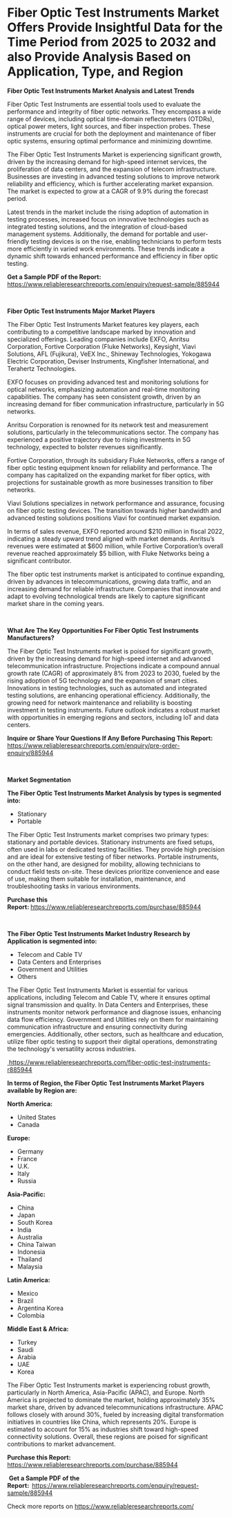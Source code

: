 <p><h1>Fiber Optic Test Instruments Market Offers Provide Insightful Data for the Time Period from 2025 to 2032 and also Provide Analysis Based on Application, Type, and Region</h1></p><p><strong>Fiber Optic Test Instruments Market Analysis and Latest Trends</strong></p>
<p><p>Fiber Optic Test Instruments are essential tools used to evaluate the performance and integrity of fiber optic networks. They encompass a wide range of devices, including optical time-domain reflectometers (OTDRs), optical power meters, light sources, and fiber inspection probes. These instruments are crucial for both the deployment and maintenance of fiber optic systems, ensuring optimal performance and minimizing downtime.</p><p>The Fiber Optic Test Instruments Market is experiencing significant growth, driven by the increasing demand for high-speed internet services, the proliferation of data centers, and the expansion of telecom infrastructure. Businesses are investing in advanced testing solutions to improve network reliability and efficiency, which is further accelerating market expansion. The market is expected to grow at a CAGR of 9.9% during the forecast period. </p><p>Latest trends in the market include the rising adoption of automation in testing processes, increased focus on innovative technologies such as integrated testing solutions, and the integration of cloud-based management systems. Additionally, the demand for portable and user-friendly testing devices is on the rise, enabling technicians to perform tests more efficiently in varied work environments. These trends indicate a dynamic shift towards enhanced performance and efficiency in fiber optic testing.</p></p>
<p><strong>Get a Sample PDF of the Report:&nbsp;</strong> <a href="https://www.reliableresearchreports.com/enquiry/request-sample/885944?utm_campaign=3093&utm_medium=2&utm_source=Github&utm_content=ia&utm_term=06042025&utm_id=fiber-optic-test-instruments">https://www.reliableresearchreports.com/enquiry/request-sample/885944</a></p>
<p>&nbsp;</p>
<p><strong>Fiber Optic Test Instruments Major Market Players</strong></p>
<p><p>The Fiber Optic Test Instruments Market features key players, each contributing to a competitive landscape marked by innovation and specialized offerings. Leading companies include EXFO, Anritsu Corporation, Fortive Corporation (Fluke Networks), Keysight, Viavi Solutions, AFL (Fujikura), VeEX Inc., Shineway Technologies, Yokogawa Electric Corporation, Deviser Instruments, Kingfisher International, and Terahertz Technologies.</p><p>EXFO focuses on providing advanced test and monitoring solutions for optical networks, emphasizing automation and real-time monitoring capabilities. The company has seen consistent growth, driven by an increasing demand for fiber communication infrastructure, particularly in 5G networks. </p><p>Anritsu Corporation is renowned for its network test and measurement solutions, particularly in the telecommunications sector. The company has experienced a positive trajectory due to rising investments in 5G technology, expected to bolster revenues significantly.</p><p>Fortive Corporation, through its subsidiary Fluke Networks, offers a range of fiber optic testing equipment known for reliability and performance. The company has capitalized on the expanding market for fiber optics, with projections for sustainable growth as more businesses transition to fiber networks.</p><p>Viavi Solutions specializes in network performance and assurance, focusing on fiber optic testing devices. The transition towards higher bandwidth and advanced testing solutions positions Viavi for continued market expansion.</p><p>In terms of sales revenue, EXFO reported around $210 million in fiscal 2022, indicating a steady upward trend aligned with market demands. Anritsu’s revenues were estimated at $600 million, while Fortive Corporation’s overall revenue reached approximately $5 billion, with Fluke Networks being a significant contributor.</p><p>The fiber optic test instruments market is anticipated to continue expanding, driven by advances in telecommunications, growing data traffic, and an increasing demand for reliable infrastructure. Companies that innovate and adapt to evolving technological trends are likely to capture significant market share in the coming years.</p></p>
<p>&nbsp;</p>
<p><strong>What Are The Key Opportunities For Fiber Optic Test Instruments Manufacturers?</strong></p>
<p><p>The Fiber Optic Test Instruments market is poised for significant growth, driven by the increasing demand for high-speed internet and advanced telecommunication infrastructure. Projections indicate a compound annual growth rate (CAGR) of approximately 8% from 2023 to 2030, fueled by the rising adoption of 5G technology and the expansion of smart cities. Innovations in testing technologies, such as automated and integrated testing solutions, are enhancing operational efficiency. Additionally, the growing need for network maintenance and reliability is boosting investment in testing instruments. Future outlook indicates a robust market with opportunities in emerging regions and sectors, including IoT and data centers.</p></p>
<p><strong>Inquire or Share Your Questions If Any Before Purchasing This Report:</strong> <a href="https://www.reliableresearchreports.com/enquiry/pre-order-enquiry/885944?utm_campaign=3093&utm_medium=2&utm_source=Github&utm_content=ia&utm_term=06042025&utm_id=fiber-optic-test-instruments">https://www.reliableresearchreports.com/enquiry/pre-order-enquiry/885944</a></p>
<p>&nbsp;</p>
<p><strong>Market Segmentation</strong></p>
<p><strong>The Fiber Optic Test Instruments Market Analysis by types is segmented into:</strong></p>
<p><ul><li>Stationary</li><li>Portable</li></ul></p>
<p><p>The Fiber Optic Test Instruments market comprises two primary types: stationary and portable devices. Stationary instruments are fixed setups, often used in labs or dedicated testing facilities. They provide high precision and are ideal for extensive testing of fiber networks. Portable instruments, on the other hand, are designed for mobility, allowing technicians to conduct field tests on-site. These devices prioritize convenience and ease of use, making them suitable for installation, maintenance, and troubleshooting tasks in various environments.</p></p>
<p><strong>Purchase this Report:&nbsp;</strong><a href="https://www.reliableresearchreports.com/purchase/885944?utm_campaign=3093&utm_medium=2&utm_source=Github&utm_content=ia&utm_term=06042025&utm_id=fiber-optic-test-instruments">https://www.reliableresearchreports.com/purchase/885944</a></p>
<p>&nbsp;</p>
<p><strong>The Fiber Optic Test Instruments Market Industry Research by Application is segmented into:</strong></p>
<p><ul><li>Telecom and Cable TV</li><li>Data Centers and Enterprises</li><li>Government and Utilities</li><li>Others</li></ul></p>
<p><p>The Fiber Optic Test Instruments Market is essential for various applications, including Telecom and Cable TV, where it ensures optimal signal transmission and quality. In Data Centers and Enterprises, these instruments monitor network performance and diagnose issues, enhancing data flow efficiency. Government and Utilities rely on them for maintaining communication infrastructure and ensuring connectivity during emergencies. Additionally, other sectors, such as healthcare and education, utilize fiber optic testing to support their digital operations, demonstrating the technology's versatility across industries.</p></p>
<p><a href="https://www.reliableresearchreports.com/fiber-optic-test-instruments-r885944?utm_campaign=3093&utm_medium=2&utm_source=Github&utm_content=ia&utm_term=06042025&utm_id=fiber-optic-test-instruments">&nbsp;https://www.reliableresearchreports.com/fiber-optic-test-instruments-r885944</a></p>
<p><strong>In terms of Region, the Fiber Optic Test Instruments Market Players available by Region are:</strong></p>
<p>
    <p> <strong> North America: </strong>
        <ul>
            <li>United States</li>
            <li>Canada</li>
        </ul>
        </p> 
    <p> <strong> Europe: </strong>
        <ul>
            <li>Germany</li>
            <li>France</li>
            <li>U.K.</li>
            <li>Italy</li>
            <li>Russia</li>
        </ul>
        </p> 
    <p> <strong> Asia-Pacific: </strong>
        <ul>
            <li>China</li>
            <li>Japan</li>
            <li>South Korea</li>
            <li>India</li>
            <li>Australia</li>
            <li>China Taiwan</li>
            <li>Indonesia</li>
            <li>Thailand</li>
            <li>Malaysia</li>
        </ul>
        </p> 
    <p> <strong> Latin America: </strong>
        <ul>
            <li>Mexico</li>
            <li>Brazil</li>
            <li>Argentina Korea</li>
            <li>Colombia</li>
        </ul>
        </p> 
    <p> <strong> Middle East & Africa: </strong>
        <ul>
            <li>Turkey</li>
            <li>Saudi</li>
            <li>Arabia</li>
            <li>UAE</li>
            <li>Korea</li>
        </ul>
    </p>
    </p>
<p><p>The Fiber Optic Test Instruments market is experiencing robust growth, particularly in North America, Asia-Pacific (APAC), and Europe. North America is projected to dominate the market, holding approximately 35% market share, driven by advanced telecommunications infrastructure. APAC follows closely with around 30%, fueled by increasing digital transformation initiatives in countries like China, which represents 20%. Europe is estimated to account for 15% as industries shift toward high-speed connectivity solutions. Overall, these regions are poised for significant contributions to market advancement.</p></p>
<p><strong>Purchase this Report: </strong><a href="https://www.reliableresearchreports.com/purchase/885944?utm_campaign=3093&utm_medium=2&utm_source=Github&utm_content=ia&utm_term=06042025&utm_id=fiber-optic-test-instruments">https://www.reliableresearchreports.com/purchase/885944</a></p>
<p>&nbsp;<strong>Get a Sample PDF of the Report:&nbsp;&nbsp;</strong><a href="https://www.reliableresearchreports.com/enquiry/request-sample/885944?utm_campaign=3093&utm_medium=2&utm_source=Github&utm_content=ia&utm_term=06042025&utm_id=fiber-optic-test-instruments">https://www.reliableresearchreports.com/enquiry/request-sample/885944</a></p>
<p><strong></strong></p>
<p>Check more reports on <a href="https://www.reliableresearchreports.com/?utm_campaign=3093&utm_medium=2&utm_source=Github&utm_content=ia&utm_term=06042025&utm_id=fiber-optic-test-instruments">https://www.reliableresearchreports.com/</a></p>